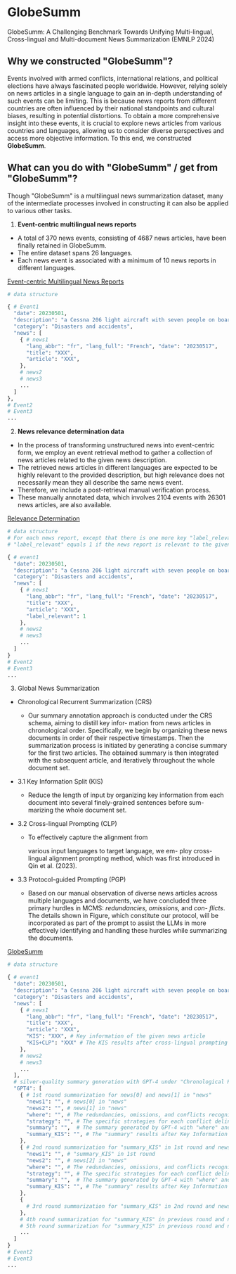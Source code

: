 # GlobeSumm

GlobeSumm: A Challenging Benchmark Towards Unifying Multi-lingual, Cross-lingual and Multi-document News Summarization (EMNLP 2024)


## Why we constructed "GlobeSumm"?

Events involved with armed conflicts, international relations, and political elections have always fascinated people worldwide. However, relying solely on news articles in a single language to gain an in-depth understanding of such events can be limiting. This is because news reports from different countries are often influenced by their national standpoints and cultural biases, resulting in potential distortions. To obtain a more comprehensive insight into these events, it is crucial to explore news articles from various countries and languages, allowing us to consider diverse perspectives and access more objective information. To this end, we constructed **GlobeSumm**.


## What can you do with "GlobeSumm" / get from "GlobeSumm"?

Though "GlobeSumm" is a multilingual news summarization dataset, many of the intermediate processes involved in constructing it can also be applied to various other tasks.

1. **Event-centric multilingual news reports**

- A total of 370 news events, consisting of 4687 news articles, have been finally retained in GlobeSumm.
- The entire dataset spans 26 languages.
- Each news event is associated with a minimum of 10 news reports in different languages.

[Event-centric Multilingual News Reports](https://www.alipan.com/s/LqXfhEvAUng)

```python
# data structure

{ # Event1
  "date": 20230501,
  "description": "a Cessna 206 light aircraft with seven people on board crashed in the jungle in the Caquetá Department of Colombia.",
  "category": "Disasters and accidents",
  "news": [
    { # news1
      "lang_abbr": "fr", "lang_full": "French", "date": "20230517",
      "title": "XXX",
      "article": "XXX",
    },
    # news2
    # news3
    ...
  ]
},
# Event2
# Event3
...
```



2. **News relevance determination data**

- In the process of transforming unstructured news into event-centric form, we employ an event retrieval method to gather a collection of news articles related to the given news description.
- The retrieved news articles in different languages are expected to be highly relevant to the provided description, but high relevance does not necessarily mean they all describe the same news event.
- Therefore, we include a post-retrieval manual verification process.
- These manually annotated data, which involves 2104 events with 26301 news articles, are also available. 

[Relevance Determination](https://www.alipan.com/s/r63AQgZ9r3m)

```python
# data structure
# For each news report, except that there is one more key "label_relevant".
# "label_relevant" equals 1 if the news report is relevant to the given "description", 0 otherwise.

{ # event1
  "date": 20230501,
  "description": "a Cessna 206 light aircraft with seven people on board crashed in the jungle in the Caquetá Department of Colombia.",
  "category": "Disasters and accidents",
  "news": [
    { # news1
      "lang_abbr": "fr", "lang_full": "French", "date": "20230517",
      "title": "XXX",
      "article": "XXX",
      "label_relevant": 1
    },
    # news2
    # news3
    ...
  ]
}
# Event2
# Event3
...
```



3. Global News Summarization

- Chronological Recurrent Summarization (CRS)

  - Our summary annotation approach is conducted under the CRS schema, aiming to distill key infor- mation from news articles in chronological order. Specifically, we begin by organizing these news documents in order of their respective timestamps. Then the summarization process is initiated by generating a concise summary for the first two articles. The obtained summary is then integrated with the subsequent article, and iteratively throughout the whole document set.

- 3.1 Key Information Split (KIS)

  - Reduce the length of input by organizing key information from each document into several finely-grained sentences before sum- marizing the whole document set.

- 3.2 Cross-lingual Prompting (CLP)

  - To effectively capture the alignment from

    various input languages to target language, we em- ploy cross-lingual alignment prompting method, which was first introduced in Qin et al. (2023).

- 3.3 Protocol-guided Prompting (PGP)

  - Based on our manual observation of diverse news articles across multiple languages and documents, we have concluded three primary hurdles in MCMS: *redundancies*, *omissions*, and *con- flicts*. The details shown in Figure, which constitute our protocol, will be incorporated as part of the prompt to assist the LLMs in more effectively identifying and handling these hurdles while summarizing the documents.

[GlobeSumm](https://www.alipan.com/s/XRFPqBvNjNk)

```python
# data structure

{ # event1
  "date": 20230501,
  "description": "a Cessna 206 light aircraft with seven people on board crashed in the jungle in the Caquetá Department of Colombia.",
  "category": "Disasters and accidents",
  "news": [
    { # news1
      "lang_abbr": "fr", "lang_full": "French", "date": "20230517",
      "title": "XXX",
      "article": "XXX",
      "KIS": "XXX", # Key information of the given news article
      "KIS+CLP": "XXX" # The KIS results after cross-lingual prompting
    },
    # news2
    # news3
    ...
  ],
  # silver-quality summary generation with GPT-4 under "Chronological Recurrent Summarization" schema (Section 2.3 in our paper)
  "GPT4": [
    { # 1st round summarization for news[0] and news[1] in "news"
      "news1": "", # news[0] in "news"
      "news2": "", # news[1] in "news"
      "where": "", # The redundancies, omissions, and conflicts recognized by GPT-4 between the two news articles
      "strategy": "", # The specific strategies for each conflict delineated by GPT-4 under the guidance of our protocol.
      "summary": "",  # The summary generated by GPT-4 with "where" and "strategy"
      "summary_KIS": "", # The "summary" results after Key Information Split (KIS)
    },
    { # 2nd round summarization for "summary_KIS" in 1st round and news[2] in "news"
      "news1": "", # "summary_KIS" in 1st round
      "news2": "", # news[2] in "news"
      "where": "", # The redundancies, omissions, and conflicts recognized by GPT-4 between the two news articles
      "strategy": "", # The specific strategies for each conflict delineated by GPT-4 under the guidance of our protocol.
      "summary": "",  # The summary generated by GPT-4 with "where" and "strategy"
      "summary_KIS": "", # The "summary" results after Key Information Split (KIS)
    },
    { 
      # 3rd round summarization for "summary_KIS" in 2nd round and news[3] in "news
    },
    # 4th round summarization for "summary_KIS" in previous round and news[4] in "news
    # 5th round summarization for "summary_KIS" in previous round and news[5] in "news
    ...
  ]
}
# Event2
# Event3
...
```